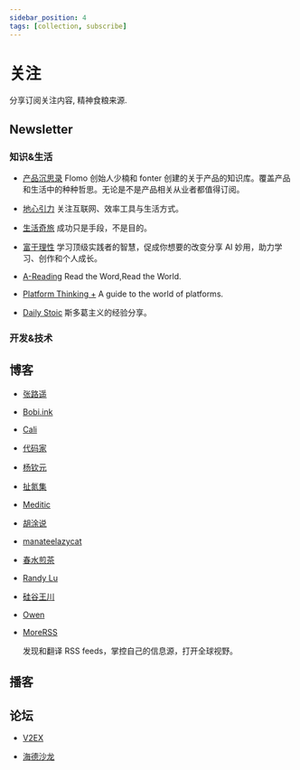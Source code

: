 ```yaml
---
sidebar_position: 4
tags: [collection, subscribe]
---
```


# 关注

分享订阅关注内容, 精神食粮来源.

## Newsletter

### 知识&生活

- [产品沉思录](https://pmthinking.com/) Flomo 创始人少楠和 fonter 创建的关于产品的知识库。覆盖产品和生活中的种种哲思。无论是不是产品相关从业者都值得订阅。

- [地心引力](https://walnut.hedwig.pub/) 关注互联网、效率工具与生活方式。

- [生活奇旅](https://weichen.zhubai.love/) 成功只是手段，不是目的。

- [富于理性](https://havefun.zhubai.love/) 学习顶级实践者的智慧，促成你想要的改变分享 AI 妙用，助力学习、创作和个人成长。

- [A-Reading](https://substack.com/@rizime) Read the Word,Read the World.

- [Platform Thinking +](https://pt.plus/) A guide to the world of platforms.

- [Daily Stoic](https://dailystoic.com/) 斯多葛主义的经验分享。

### 开发&技术

## 博客

- [张路遥](https://zhangluyao.com/)

- [Bobi.ink](https://bobi.ink/)

- [Cali](https://cali.so/)

- [代码家](https://daimajia.com/)

- [杨钦元](http://yangqinyuan.com/)

- [扯氮集](http://weiwuhui.com/)

- [Meditic](https://meditic.com/)

- [胡涂说](https://hutusi.com/)

- [manateelazycat](https://manateelazycat.github.io/index.html)

- [春水煎茶](https://writings.sh/about)

- [Randy Lu](https://lutaonan.com/)

- [硅谷王川](https://chuan.us/)

- [Owen](https://www.owenyoung.com/)

- [MoreRSS](https://morerss.com/zh.php)

  发现和翻译 RSS feeds，掌控自己的信息源，打开全球视野。

## 播客

## 论坛

- [V2EX](https://v2ex.com/)

- [海德沙龙](https://headsalon.org/)
